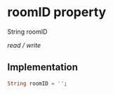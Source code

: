 


# roomID property







String roomID
  
_<span class="feature">read / write</span>_






## Implementation

```dart
String roomID = '';
```







